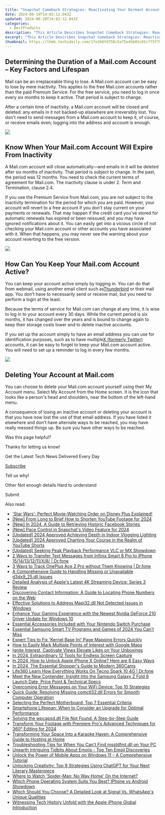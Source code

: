 ```yaml
---
title: "Snapchat Comeback Strategies: Reactivating Your Dormant Account Effortlessly"
date: 2024-08-19T14:02:12.043Z
updated: 2024-08-20T14:02:12.043Z
categories:
  - BestProducts
description: "This Article Describes Snapchat Comeback Strategies: Reactivating Your Dormant Account Effortlessly"
excerpt: "This Article Describes Snapchat Comeback Strategies: Reactivating Your Dormant Account Effortlessly"
thumbnail: https://thmb.techidaily.com/1fe266fd758c5a75e45b03c65cf75f79c47b7be92cf62fce6f2e53504509e2e1.jpg
---
```


## Determining the Duration of a Mail.com Account – Key Factors and Lifespan
 Mail can be an irreplaceable thing to lose. A Mail.com account can be easy to lose by mere inactivity. This applies to the free Mail.com accounts rather than the paid Premium Service. For the free service, you need to log in once every six months to keep it active. That period is subject to change.

 After a certain time of inactivity, a Mail.com account will be closed and deleted: any emails in it not backed-up elsewhere are irreversibly lost. You don't need to send messages from a Mail.com account to keep it, of course, or receive emails even; logging into the address and account is enough.

<!-- affiliate ads begin -->
<a href="https://estore.winxdvd.com/order/checkout.php?PRODS=4612444&QTY=1&AFFILIATE=108875&CART=1"><img src="https://www.winxdvd.com/affiliate/new-banner/pt-728x90.jpg" border="0"></a>
<!-- affiliate ads end -->
## Know When Your Mail.com Account Will Expire From Inactivity

 A Mail.com account will close automatically—and emails in it will be deleted after six months of inactivity. That period is subject to change. In the past, the period was 12 months. You need to check the current terms of agreement for Mail.com. The inactivity clause is under 2\. Term and Termination, clause 2.4.

 If you use the Premium Service from Mail.com, you are not subject to the inactivity termination for the period for which you are paid. However, your account will revert to a free account if you don't stay current on your payments or renewals. That may happen if the credit card you've stored for automatic renewals has expired or been reissued, and you may have ignored notifications about it. You can easily get into a vicious circle of not checking your Mail.com account or other accounts you have associated with it. When that happens, you may never see the warning about your account reverting to the free version.

<!-- affiliate ads begin -->
<a href="https://store.nero.com/order/checkout.php?PRODS=42296740&QTY=1&AFFILIATE=108875&CART=1"><img src="https://www.nero.com/nero-com-wAssets/img/banners/2023/biu/Nero_BackItUp_Screen_2.webp" border="0"></a>
<!-- affiliate ads end -->
## How Can You Keep Your Mail.com Account Active?

 You can keep your account active simply by logging in. You can do that from webmail, using another email client such as[Thunderbird](https://www.lifewire.com/mozilla-thunderbird-review-1173071) or their mail app. You don't have to necessarily send or receive mail, but you need to perform a login at the least.

 Because the terms of service for Mail.com can change at any time, it is wise to log in to your account every 30 days. While the current period is six months, it has changed over the years and is bound to change again to keep their storage costs lower and to delete inactive accounts.

 If you set up the account simply to have an email address you can use for identification purposes, such as to have multiple[X (formerly Twitter)](https://www.lifewire.com/what-exactly-is-twitter-2483331) accounts, it can be easy to forget to keep your Mail.com account active. You will need to set up a reminder to log in every few months.

<!-- affiliate ads begin -->
<a href="https://store.nero.com/order/checkout.php?PRODS=42296985&QTY=1&AFFILIATE=108875&CART=1"><img src="https://secure.avangate.com/images/merchant/9cea886b9f44a3c2df1163730ab64994/products/copy_nero_burning_rom_cart.png" border="0">
</a>
<!-- affiliate ads end -->
## Deleting Your Account at Mail.com

 You can choose to delete your Mail.com account yourself using their My Account menu. Select My Account from the Home screen. It is the icon that looks like a person's head and shoulders, near the bottom of the left-hand menu.

 A consequence of losing an inactive account or deleting your account is that you have now lost the use of that email address. If you have listed it elsewhere and don't have alternate ways to be reached, you may have really messed things up. Be sure you have other ways to be reached.

Was this page helpful?

Thanks for letting us know!

 Get the Latest Tech News Delivered Every Day

[Subscribe](https://www.lifewire.com/#)

Tell us why!

 Other  Not enough details  Hard to understand

 Submit

<ins class="adsbygoogle"
     style="display:block"
     data-ad-format="autorelaxed"
     data-ad-client="ca-pub-7571918770474297"
     data-ad-slot="1223367746"></ins>



<ins class="adsbygoogle"
     style="display:block"
     data-ad-client="ca-pub-7571918770474297"
     data-ad-slot="8358498916"
     data-ad-format="auto"
     data-full-width-responsive="true"></ins>

<span class="atpl-alsoreadstyle">Also read:</span>
<div><ul>
<li><a href="https://tech-recovery.techidaily.com/star-wars-perfect-movie-watching-order-on-disney-plus-explained/"><u>'Star Wars': Perfect Movie-Watching Order on Disney Plus Explained!</u></a></li>
<li><a href="https://eaxpv-info.techidaily.com/new-from-long-to-brief-how-to-shorten-youtube-footage-for-2024/"><u>[New] From Long to Brief  How to Shorten YouTube Footage for 2024</u></a></li>
<li><a href="https://facebook-video-content.techidaily.com/new-in-2024-a-guide-to-retrieving-historic-facebook-stories/"><u>[New] In 2024, A Guide to Retrieving Historic Facebook Stories</u></a></li>
<li><a href="https://snapchat-videos.techidaily.com/new-pace-control-in-snapchats-video-feature-for-2024/"><u>[New] Pace Control in Snapchat's Video Feature for 2024</u></a></li>
<li><a href="https://eaxpv-info.techidaily.com/updated-2024-approved-achieving-depth-in-indoor-vlogging-lighting/"><u>[Updated] 2024 Approved  Achieving Depth in Indoor Vlogging Lighting</u></a></li>
<li><a href="https://facebook-video-footage.techidaily.com/updated-2024-approved-charting-your-course-in-the-realm-of-youtube-shorts/"><u>[Updated] 2024 Approved  Charting Your Course in the Realm of YouTube Shorts</u></a></li>
<li><a href="https://fox-http.techidaily.com/updated-seeking-peak-playback-performance-vlc-or-mx-showdown/"><u>[Updated] Seeking Peak Playback Performance  VLC or MX Showdown</u></a></li>
<li><a href="https://blog-min.techidaily.com/2-ways-to-transfer-text-messages-from-infinix-smart-8-pro-to-iphone-1514131211x8-drfone-by-drfone-transfer-from-android-transfer-from-android/"><u>2 Ways to Transfer Text Messages from Infinix Smart 8 Pro to iPhone 15/14/13/12/11/X/8/ | Dr.fone</u></a></li>
<li><a href="https://android-location-track.techidaily.com/3-ways-to-track-oneplus-ace-2-pro-without-them-knowing-drfone-by-drfone-virtual-android/"><u>3 Ways to Track OnePlus Ace 2 Pro without Them Knowing | Dr.fone</u></a></li>
<li><a href="https://tech-recovery.techidaily.com/a-comprehensive-guide-to-handling-missing-or-unavailable-d3dx925dll-issues/"><u>A Comprehensive Guide to Handling Missing or Unavailable d3dx9_25.dll Issues</u></a></li>
<li><a href="https://buynow-info.techidaily.com/detailed-analysis-of-apples-latest-4k-streaming-device-series-3-review/"><u>Detailed Analysis of Apple's Latest 4K Streaming Device: Series 3 Review</u></a></li>
<li><a href="https://tech-recovery.techidaily.com/discovering-contact-information-a-guide-to-locating-phone-numbers-on-the-web/"><u>Discovering Contact Information: A Guide to Locating Phone Numbers on the Web</u></a></li>
<li><a href="https://tech-recovery.techidaily.com/effective-solutions-to-address-mapi32dll-not-detected-issues-in-windows/"><u>Effective Solutions to Address Mapi32.dll Not Detected Issues in Windows</u></a></li>
<li><a href="https://win-amazing.techidaily.com/enhance-your-gaming-experience-with-the-newest-nvidia-geforce-210-driver-update-for-windows-10/"><u>Enhance Your Gaming Experience with the Newest Nvidia GeForce 210 Driver Update for Windows 10</u></a></li>
<li><a href="https://tech-recovery.techidaily.com/essential-accessories-included-with-your-nintendo-switch-purchase/"><u>Essential Accessories Included with Your Nintendo Switch Purchase</u></a></li>
<li><a href="https://tech-recovery.techidaily.com/essential-samsung-smart-tv-programs-and-games-of-2024-you-cant-miss/"><u>Essential Samsung Smart TV Programs and Games of 2024 You Can't Miss</u></a></li>
<li><a href="https://tech-recovery.techidaily.com/expert-tips-to-fix-kernel-base-ini-page-mapping-errors-quickly/"><u>Expert Tips to Fix 'Kernel Base Ini' Page Mapping Errors Quickly</u></a></li>
<li><a href="https://tech-recovery.techidaily.com/how-to-easily-mark-multiple-points-of-interest-with-google-maps/"><u>How to Easily Mark Multiple Points of Interest with Google Maps</u></a></li>
<li><a href="https://fox-boxes.techidaily.com/ignite-interest-captivate-views-elevate-likes-on-your-unboxings/"><u>Ignite Interest, Captivate Views  Elevate Likes on Your Unboxings</u></a></li>
<li><a href="https://digital-screen-recording.techidaily.com/in-2024-extraordinary-12-tools-for-endless-screen-capture/"><u>In 2024, Extraordinary 12 Tools for Endless Screen Capture</u></a></li>
<li><a href="https://sim-unlock.techidaily.com/in-2024-how-to-unlock-apple-iphone-x-online-here-are-6-easy-ways-by-drfone-ios/"><u>In 2024, How to Unlock Apple iPhone X Online? Here are 6 Easy Ways</u></a></li>
<li><a href="https://some-approaches.techidaily.com/in-2024-the-essential-shoppers-guide-to-modern-360cams/"><u>In 2024, The Essential Shopper's Guide to Modern 360Cams</u></a></li>
<li><a href="https://fake-location.techidaily.com/life360-learn-how-everything-works-on-tecno-spark-10-4g-drfone-by-drfone-virtual-android/"><u>Life360 Learn How Everything Works On Tecno Spark 10 4G | Dr.fone</u></a></li>
<li><a href="https://tech-recovery.techidaily.com/meet-the-new-contender-insight-into-the-samsung-galaxy-z-fold-6-launch-date-price-point-and-technical-specs/"><u>Meet the New Contender: Insight Into the Samsung Galaxy Z Fold 6 Launch Date, Price Point & Technical Specs</u></a></li>
<li><a href="https://tech-recovery.techidaily.com/overcoming-error-messages-on-your-wifi-device-top-10-strategies/"><u>Overcoming Error Messages on Your WiFi Device: Top 10 Strategies</u></a></li>
<li><a href="https://tech-recovery.techidaily.com/quick-guide-resolving-missing-comctl32dll-errors-for-smooth-computer-operation/"><u>Quick Guide: Resolving Missing comctl32.dll Errors for Smooth Computer Operation</u></a></li>
<li><a href="https://tech-recovery.techidaily.com/selecting-the-perfect-motherboard-top-7-essential-criteria/"><u>Selecting the Perfect Motherboard: Top 7 Essential Criteria</u></a></li>
<li><a href="https://tech-recovery.techidaily.com/smartphone-lifespan-when-to-consider-an-upgrade-for-optimal-performance/"><u>Smartphone Lifespan: When to Consider an Upgrade for Optimal Performance</u></a></li>
<li><a href="https://tech-recovery.techidaily.com/solving-the-wpcapsddll-file-not-found-a-step-by-step-guide/"><u>Solving the wpcapsd.dll File Not Found: A Step-by-Step Guide</u></a></li>
<li><a href="https://some-skills.techidaily.com/transform-your-footage-with-premiere-pros-advanced-techniques-for-360-editing-for-2024/"><u>Transform Your Footage with Premiere Pro's Advanced Techniques for 360° Editing for 2024</u></a></li>
<li><a href="https://tech-recovery.techidaily.com/transforming-your-space-into-a-karaoke-haven-a-comprehensive-guide-to-hosting-at-home/"><u>Transforming Your Space Into a Karaoke Haven: A Comprehensive Guide to Hosting at Home</u></a></li>
<li><a href="https://tech-recovery.techidaily.com/troubleshooting-tips-for-when-you-cant-find-msstdfmtdll-on-your-pc/"><u>Troubleshooting Tips for When You Can't Find msstdfmt.dll on Your PC</u></a></li>
<li><a href="https://tech-recovery.techidaily.com/unearth-intriguing-tidbits-about-emojis-top-ten-emoji-discoveries/"><u>Unearth Intriguing Tidbits About Emojis - Top Ten Emoji Discoveries</u></a></li>
<li><a href="https://tech-recovery.techidaily.com/unlock-the-power-of-mobile-apps-on-windows-11-a-comprehensive-tutorial/"><u>Unlock the Power of Mobile Apps on Windows 11 – A Comprehensive Tutorial</u></a></li>
<li><a href="https://tech-revival.techidaily.com/unlocking-creativity-top-9-strategies-using-chatgpt-for-your-next-literary-masterpiece/"><u>Unlocking Creativity: Top 9 Strategies Using ChatGPT for Your Next Literary Masterpiece</u></a></li>
<li><a href="https://tech-recovery.techidaily.com/where-to-watch-spider-man-no-way-home-on-the-internet/"><u>Where to Watch 'Spider-Man: No Way Home' On the Internet?</u></a></li>
<li><a href="https://tech-recovery.techidaily.com/1722878648063-which-phone-operating-system-suits-you-best-iphone-vs-android-showdown/"><u>Which Phone Operating System Suits You Best? IPhone vs Android Showdown</u></a></li>
<li><a href="https://tech-recovery.techidaily.com/which-should-you-choose-a-detailed-look-at-signal-vs-whatsapps-unique-qualities/"><u>Which Should You Choose? A Detailed Look at Signal Vs. WhatsApp's Unique Qualities</u></a></li>
<li><a href="https://tech-recovery.techidaily.com/witnessing-tech-history-unfold-with-the-apple-iphone-global-introduction/"><u>Witnessing Tech History Unfold with the Apple iPhone Global Introduction</u></a></li>
</ul></div>
